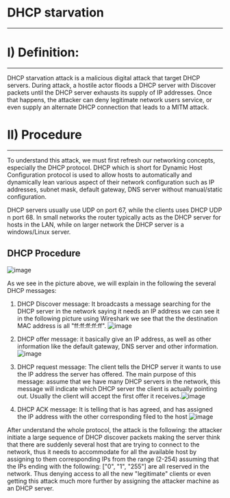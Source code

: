 # DHCP starvation
_____

# I) Definition:
____
DHCP starvation attack is a malicious digital attack that target DHCP servers. During attack, a hostile actor floods a DHCP server with Discover packets until the DHCP server exhausts its supply of IP addresses. Once that happens, the attacker can deny legitimate network users service, or even supply an alternate DHCP connection that leads to a MITM attack.


# II) Procedure
____

To understand this attack, we must first refresh our networking concepts, especially the DHCP protocol.  DHCP which is short for Dynamic Host Configuration protocol is used to allow hosts to automatically and dynamically lean various aspect of their network configuration such as IP addresses, subnet mask, default gateway, DNS server without manual/static configuration.

DHCP servers usually use UDP on port 67, while the clients uses DHCP UDP n port 68. In small networks the router typically acts as the DHCP server for hosts in the LAN, while on larger network the DHCP server is a windows/Linux server.

## DHCP Procedure

![image](https://github.com/user-attachments/assets/1bc05d95-bff5-48f4-ae7b-b4c3cc7debbf)

As we see in the picture above, we will explain in the following the several DHCP messages:

1) DHCP Discover message: It broadcasts a message searching for the DHCP server in the network saying it needs an IP address we can see it in the following picture using Wireshark we see that the the destination MAC address is all "ff:ff:ff:ff:ff".<!--⚠️Imgur upload failed, check dev console-->
![image](https://github.com/user-attachments/assets/14fdea8d-85a4-444f-b8e3-1a5261cfb88f)


2) DHCP offer message: it basically give an IP address, as well as other information like the default gateway, DNS server and other information.<!--⚠️Imgur upload failed, check dev console-->
![image](https://github.com/user-attachments/assets/38066400-7b8e-4806-8c6b-3e9dcdcac04f)


3) DHCP request message: The client tells the DHCP server it wants to use the IP address the server has offered. The main purpose of this message: assume that we have many DHCP servers in the network, this message will indicate which DHCP server the client is actually pointing out. Usually the client will accept the first offer it receives.![image](https://github.com/user-attachments/assets/b3c9c7c6-b44c-4b02-a006-be8e9d3445f8)


4) DHCP ACK message: It is telling that is has agreed, and has assigned the IP address with the other corresponding filed to the host <!--⚠️Imgur upload failed, check dev console-->
![image](https://github.com/user-attachments/assets/eb63a76a-e826-41e6-a97c-5365f3532c1e)



After understand the whole protocol, the attack is the following: the attacker initiate a large sequence of DHCP discover packets making the server think that there are suddenly several host that are trying to connect to the network, thus it needs to accommodate  for all the available host by assigning to them corresponding IPs from the range (2-254) assuming that the IPs ending with the following: ["0", "1", "255"] are all reserved in the network. Thus denying access to all the new "legitimate" clients or even getting this attack much more further by assigning the attacker machine as an DHCP server.


